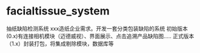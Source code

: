 # facialtissue_system
抽纸缺陷检测系统
xxx造纸企业需求。开发一套分类包装缺陷的系统
初始版本(0.x)有连接相机模块（迈德威视）、界面展示、点击追溯产品缺陷图.....
正式版本（1.x）封装打包，将集成剔除模块，数据库等
